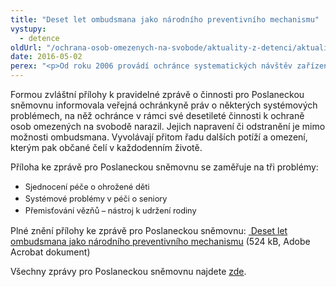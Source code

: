 ```yaml
---
title: "Deset let ombudsmana jako národního preventivního mechanismu"
vystupy:
  - detence
oldUrl: "/ochrana-osob-omezenych-na-svobode/aktuality-z-detenci/aktuality-z-detenci-2016/deset-let-ombudsmana-jako-narodniho-preventivniho-mechanismu/"
date: 2016-05-02
perex: "<p>Od roku 2006 provádí ochránce systematických návštěv zařízení, kde se nacházejí osoby omezené na osobní svobodě, a posiluje jejich ochranu před mučením a jiným špatným zacházením. Plní tak úkoly národního preventivního mechanismu podle Opčního protokolu k Úmluvě proti mučení a jinému krutému, nelidskému či ponižujícímu zacházení nebo trestání (OPCAT).</p>"
---
```


<!-- imported from the old website -->

<p>Formou zvláštní přílohy k pravidelné zprávě o činnosti pro Poslaneckou sněmovnu informovala veřejná ochránkyně práv o některých systémových problémech, na něž ochránce v rámci své desetileté činnosti k ochraně osob omezených na svobodě narazil. Jejich napravení či odstranění je mimo možnosti ombudsmana. Vyvolávají přitom řadu dalších potíží a omezení, kterým pak občané čelí v každodenním životě.</p><p>Příloha ke zprávě pro Poslaneckou sněmovnu se zaměřuje na tři problémy:</p><ul><li><span style="font-size: 12.8px; line-height: 17.92px;">Sjednocení péče o ohrožené děti</span></li><li><span style="line-height: 17.92px; font-size: 12.8px;">Systémové problémy v péči o seniory</span></li><li><span style="line-height: 17.92px; font-size: 12.8px;">Přemisťování vězňů – nástroj k udržení rodiny</span></li></ul> <p>Plné znění přílohy ke zprávě pro Poslaneckou sněmovnu: <a title="Otevření do nového okna" href="/uploads-import/zpravy_pro_poslaneckou_snemovnu/Ctvrtletky/2016/2016_1_Q-10-let-NPM.pdf" target="_blank"> Deset let ombudsmana jako národního preventivního mechanismu</a> (524 kB, Adobe Acrobat dokument)</p><p>Všechny zprávy pro Poslaneckou sněmovnu najdete <a href="https://www.ochrance.cz/zpravy-o-cinnosti/zpravy-pro-poslaneckou-snemovnu/" target="_blank">zde</a>.</p> <br />
